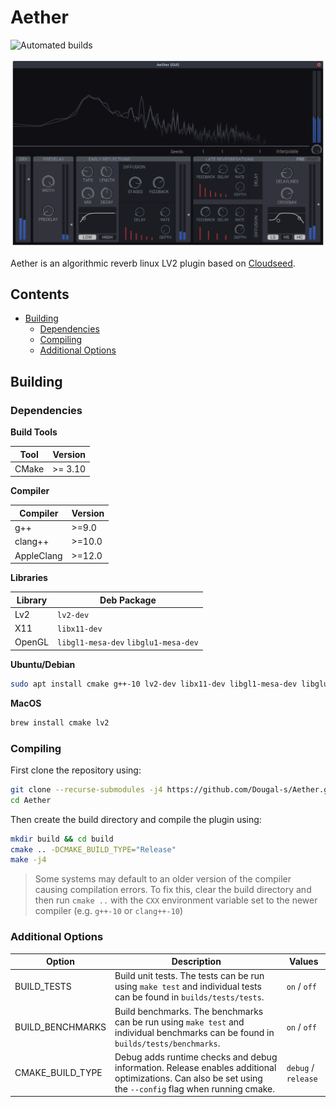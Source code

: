 # Aether

![Automated builds](https://github.com/Dougal-s/Aether/workflows/Automated%20builds/badge.svg?branch=master&event=push)

![screenshot of the Aether UI](screenshot.png)

Aether is an algorithmic reverb linux LV2 plugin based on [Cloudseed](https://github.com/ValdemarOrn/CloudSeed).

## Contents
* [Building](#Building)
	* [Dependencies](#dependencies)
	* [Compiling](#compiling)
	* [Additional Options](#additional-options)

## Building

### Dependencies

**Build Tools**

| Tool  | Version |
| ----- | ------- |
| CMake | >= 3.10 |

**Compiler**

| Compiler | Version |
| -------- | ------- |
| g++      | >=9.0  |
| clang++  | >=10.0  |
| AppleClang  | >=12.0  |

**Libraries**

| Library | Deb Package  |
| ------- | ------------ |
| Lv2     | `lv2-dev`    |
| X11     | `libx11-dev` |
| OpenGL  | `libgl1-mesa-dev` `libglu1-mesa-dev` |

**Ubuntu/Debian**
```bash
sudo apt install cmake g++-10 lv2-dev libx11-dev libgl1-mesa-dev libglu1-mesa-dev
```

**MacOS**
```bash
brew install cmake lv2
```

### Compiling

First clone the repository using:
```bash
git clone --recurse-submodules -j4 https://github.com/Dougal-s/Aether.git
cd Aether
```
Then create the build directory and compile the plugin using:
```bash
mkdir build && cd build
cmake .. -DCMAKE_BUILD_TYPE="Release"
make -j4
```

> Some systems may default to an older version of the compiler causing compilation errors. To fix this, clear the build directory and then run `cmake ..` with the `CXX` environment variable set to the newer compiler (e.g. `g++-10` or `clang++-10`)

### Additional Options

| Option      | Description | Values   |
| ----------- | ----------- | -------- |
| BUILD_TESTS | Build unit tests. The tests can be run using `make test` and individual tests can be found in `builds/tests/tests`. | `on` / `off` |
| BUILD_BENCHMARKS | Build benchmarks. The benchmarks can be run using `make test` and individual benchmarks can be found in `builds/tests/benchmarks`. | `on` / `off` |
| CMAKE_BUILD_TYPE | Debug adds runtime checks and debug information. Release enables additional optimizations. Can also be set using the `--config` flag when running cmake.  | `debug` / `release` |
